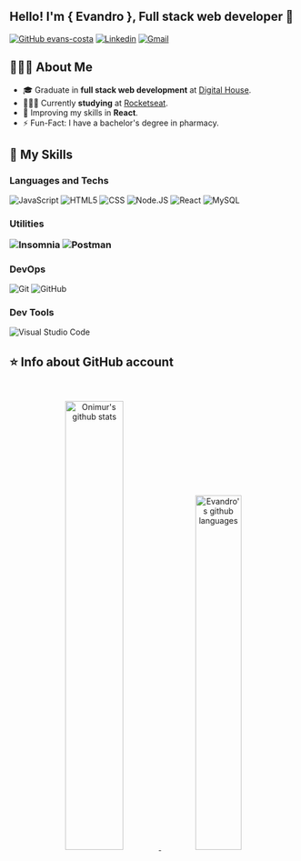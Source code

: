 ## Hello! I'm <strong>{ Evandro }</strong>, Full stack web developer 🚀

[![GitHub evans-costa](https://img.shields.io/github/followers/evans-costa?label=follow&style=social)](https://github.com/evans-costa)
[![Linkedin](https://img.shields.io/badge/-LinkedIn-blue?style=flat&logo=Linkedin&logoColor=white)](https://www.linkedin.com/in/evandro-souzac/)
[![Gmail](https://img.shields.io/badge/-Gmail-c14438?style=flat&logo=Gmail&logoColor=white)](mailto:evandro.souzac@gmail.com)

## 🧑🏻‍💻 <strong>About Me</strong>

<!-- Any image aligned to the right. Beware the width -->
<!--img width="55%" align="right" alt="Github" src="https://raw.githubusercontent.com/onimur/.github/master/.resources/git-header.svg" /> -->

- 🎓 Graduate in **full stack web development** at <a href="https://www.digitalhouse.com/br">Digital House</a>.
- 👨🏽‍💻 Currently **studying** at <a href="https://rocketseat.com.br">Rocketseat</a>.
- 🌱 Improving my skills in **React**.
- ⚡️ Fun-Fact: I have a bachelor's degree in pharmacy.

## 🚀 <strong>My Skills</strong>

<h3>

**Languages and Techs**

</h3>

![JavaScript](https://img.shields.io/badge/JavaScript-F7DF1E?style=flat&logo=javascript&logoColor=black)
![HTML5](https://img.shields.io/badge/HTML5-E34F26?style=flat&logo=html5&logoColor=white)
![CSS](https://img.shields.io/badge/CSS3-1572B6?style=flat&logo=css3&logoColor=white)
![Node.JS](https://img.shields.io/badge/Node.js-43853D?style=flat&logo=node.js&logoColor=white)
![React](https://img.shields.io/badge/React-20232A?style=flat&logo=react&logoColor=61DAFB)
![MySQL](https://img.shields.io/badge/MySQL-00000F?style=flat&logo=mysql&logoColor=white)

<h3>

**Utilities**

![Insomnia](https://img.shields.io/badge/-Insomnia-4b00a6?style=flat&logo=insomnia)
![Postman](https://img.shields.io/badge/-Postman-ed6905?style=flat&logo=postman&logoColor=white)

</h3>

<h3>

**DevOps**

</h3>

![Git](https://img.shields.io/badge/GIT-E44C30?style=flat&logo=git&logoColor=white)
![GitHub](https://img.shields.io/badge/GitHub-100000?style=flat&logo=github&logoColor=white)

<h3>

**Dev Tools**

</h3>

![Visual Studio Code](https://img.shields.io/badge/Visual_Studio_Code-0078D4?style=flat&logo=visual%20studio%20code&logoColor=white)


## ⭐ <strong>Info about GitHub account</strong>

&nbsp;

<p align="center">
  <a href="https://github.com/evans-costa">
      <img style= "width: 45%" alt="Onimur's github stats" src="https://github-readme-stats.vercel.app/api?username=evans-costa&show_icons=true&theme=synthwave" /> 
      <img style= "width: 40%" alt="Evandro's github languages" src="https://github-readme-stats.vercel.app/api/top-langs/?username=evans-costa&hide=html&layout=compact&theme=synthwave"/>
  </a>
</p>
